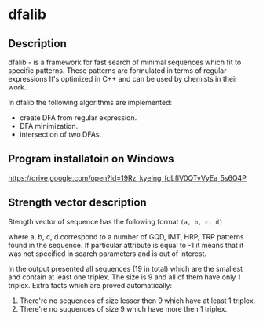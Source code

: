 # dfalib

## Description

dfalib - is a framework for fast search of minimal sequences which fit to specific patterns. These patterns are formulated in terms of regular expressions It's optimized in C++ and can be used by chemists in their work.

In dfalib the following algorithms are implemented:
  - create DFA from regular expression.
  - DFA minimization.
  - intersection of two DFAs.
  
## Program installatoin on Windows

https://drive.google.com/open?id=19Rz_kyeIng_fdLflV0QTvVyEa_5s6Q4P



## Strength vector description

Stength vector of sequence has the following format 
```(a, b, c, d)```

where a, b, c, d correspond to a number of GQD, IMT, HRP, TRP patterns found in the sequence.
If particular attribute is equal to -1 it means that it was not specified in search parameters and is out of interest.

In the output presented all sequences (19 in total) which are the smallest and contain at least one triplex. The size is 9 and all of them have only 1 triplex. Extra facts which are proved automatically:

1) There're no sequences of size lesser then 9 which have at least 1 triplex.
2) There're no suquences of size 9 which have more then 1 triplex.

